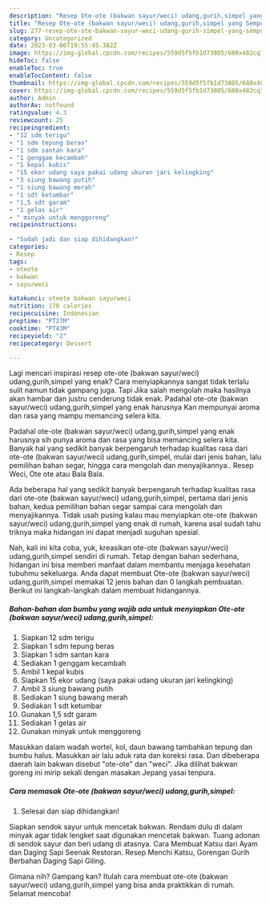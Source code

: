 ```yaml
---
description: "Resep Ote-ote (bakwan sayur/weci) udang,gurih,simpel yang Sempurna, Buat Buka Puasa}"
title: "Resep Ote-ote (bakwan sayur/weci) udang,gurih,simpel yang Sempurna, Buat Buka Puasa}"
slug: 277-resep-ote-ote-bakwan-sayur-weci-udang-gurih-simpel-yang-sempurna-buat-buka-puasa
category: Uncategorized
date: 2023-03-06T19:55:45.382Z
image: https://img-global.cpcdn.com/recipes/559d5f5fb1d73805/680x482cq70/ote-ote-bakwan-sayurweci-udanggurihsimpel-foto-resep-utama.jpg
hideToc: false
enableToc: true
enableTocContent: false
thumbnail: https://img-global.cpcdn.com/recipes/559d5f5fb1d73805/680x482cq70/ote-ote-bakwan-sayurweci-udanggurihsimpel-foto-resep-utama.jpg
cover: https://img-global.cpcdn.com/recipes/559d5f5fb1d73805/680x482cq70/ote-ote-bakwan-sayurweci-udanggurihsimpel-foto-resep-utama.jpg
author: Admin
authorAv: notfound
ratingvalue: 4.3
reviewcount: 25
recipeingredient:
- "12 sdm terigu"
- "1 sdm tepung beras"
- "1 sdm santan kara"
- "1 genggam kecambah"
- "1 kepal kubis"
- "15 ekor udang saya pakai udang ukuran jari kelingking"
- "3 siung bawang putih"
- "1 siung bawang merah"
- "1 sdt ketumbar"
- "1,5 sdt garam"
- "1 gelas air"
- " minyak untuk menggoreng"
recipeinstructions:

- "Sudah jadi dan siap dihidangkan!"
categories:
- Resep
tags:
- oteote
- bakwan
- sayurweci

katakunci: oteote bakwan sayurweci 
nutrition: 178 calories
recipecuisine: Indonesian
preptime: "PT27M"
cooktime: "PT43M"
recipeyield: "2"
recipecategory: Dessert

---
```



Lagi mencari inspirasi resep ote-ote (bakwan sayur/weci) udang,gurih,simpel yang enak? Cara menyiapkannya sangat tidak terlalu sulit namun tidak gampang juga. Tapi Jika salah mengolah maka hasilnya akan hambar dan justru cenderung tidak enak. Padahal ote-ote (bakwan sayur/weci) udang,gurih,simpel yang enak harusnya Kan mempunyai aroma dan rasa yang mampu memancing selera kita.


Padahal ote-ote (bakwan sayur/weci) udang,gurih,simpel yang enak harusnya sih punya aroma dan rasa yang bisa memancing selera kita. Banyak hal yang sedikit banyak berpengaruh terhadap kualitas rasa dari ote-ote (bakwan sayur/weci) udang,gurih,simpel, mulai dari jenis bahan, lalu pemilihan bahan segar, hingga cara mengolah dan menyajikannya.. Resep Weci, Ote ote atau Bala Bala.

Ada beberapa hal yang sedikit banyak berpengaruh terhadap kualitas rasa dari ote-ote (bakwan sayur/weci) udang,gurih,simpel, pertama dari jenis bahan, kedua pemilihan bahan segar sampai cara mengolah dan menyajikannya. Tidak usah pusing kalau mau menyiapkan ote-ote (bakwan sayur/weci) udang,gurih,simpel yang enak di rumah, karena asal sudah tahu triknya maka hidangan ini dapat menjadi suguhan spesial.


Nah, kali ini kita coba, yuk, kreasikan ote-ote (bakwan sayur/weci) udang,gurih,simpel sendiri di rumah. Tetap dengan bahan sederhana, hidangan ini bisa memberi manfaat dalam membantu menjaga kesehatan tubuhmu sekeluarga. Anda dapat membuat Ote-ote (bakwan sayur/weci) udang,gurih,simpel memakai 12 jenis bahan dan 0 langkah pembuatan. Berikut ini langkah-langkah dalam membuat hidangannya.

<!--inarticleads1-->

##### Bahan-bahan dan bumbu yang wajib ada untuk menyiapkan Ote-ote (bakwan sayur/weci) udang,gurih,simpel:

1. Siapkan 12 sdm terigu
1. Siapkan 1 sdm tepung beras
1. Siapkan 1 sdm santan kara
1. Sediakan 1 genggam kecambah
1. Ambil 1 kepal kubis
1. Siapkan 15 ekor udang (saya pakai udang ukuran jari kelingking)
1. Ambil 3 siung bawang putih
1. Sediakan 1 siung bawang merah
1. Sediakan 1 sdt ketumbar
1. Gunakan 1,5 sdt garam
1. Sediakan 1 gelas air
1. Gunakan  minyak untuk menggoreng


Masukkan dalam wadah wortel, kol, daun bawang tambahkan tepung dan bumbu halus. Masukkan air lalu aduk rata dan koreksi rasa. Dan dibeberapa daerah lain bakwan disebut &#34;ote-ote&#34; dan &#34;weci&#34;. Jika dilihat bakwan goreng ini mirip sekali dengan masakan Jepang yasai tenpura. 

<!--inarticleads2-->

##### Cara memasak Ote-ote (bakwan sayur/weci) udang,gurih,simpel:


1. Selesai dan siap dihidangkan!

Siapkan sendok sayur untuk mencetak bakwan. Rendam dulu di dalam minyak agar tidak lengket saat digunakan mencetak bakwan. Tuang adonan di sendok sayur dan beri udang di atasnya. Cara Membuat Katsu dari Ayam dan Daging Sapi Seenak Restoran. Resep Menchi Katsu, Gorengan Gurih Berbahan Daging Sapi Giling. 

Gimana nih? Gampang kan? Itulah cara membuat ote-ote (bakwan sayur/weci) udang,gurih,simpel yang bisa anda praktikkan di rumah. Selamat mencoba!
